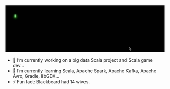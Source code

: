 <img src="https://github.com/claudemuller/terminal-typer/blob/master/assets/matrix.gif"/>

- 🔭 I’m currently working on a big data Scala project and Scala game dev...
- 🌱 I’m currently learning Scala, Apache Spark, Apache Kafka, Apache Avro, Gradle, libGDX...
- ⚡ Fun fact: Blackbeard had 14 wives.
